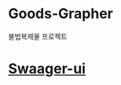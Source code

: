 # Goods-Grapher
불법복제물 프로젝트
# <a href="https://goodsgrapher-api.caffelabel.com/swagger-ui/index.html">Swaager-ui</a>

